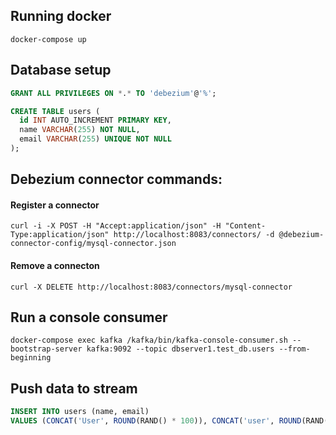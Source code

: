 ## Running docker
```
docker-compose up
```

## Database setup
```sql
GRANT ALL PRIVILEGES ON *.* TO 'debezium'@'%';

CREATE TABLE users (
  id INT AUTO_INCREMENT PRIMARY KEY,
  name VARCHAR(255) NOT NULL,
  email VARCHAR(255) UNIQUE NOT NULL
);
```

## Debezium connector commands:

#### Register a connector
```shell
curl -i -X POST -H "Accept:application/json" -H "Content-Type:application/json" http://localhost:8083/connectors/ -d @debezium-connector-config/mysql-connector.json
```

#### Remove a connecton
```shell
curl -X DELETE http://localhost:8083/connectors/mysql-connector
```

## Run a console consumer
```shell
docker-compose exec kafka /kafka/bin/kafka-console-consumer.sh --bootstrap-server kafka:9092 --topic dbserver1.test_db.users --from-beginning
```

## Push data to stream

```sql
INSERT INTO users (name, email)
VALUES (CONCAT('User', ROUND(RAND() * 100)), CONCAT('user', ROUND(RAND() * 100), '@example.com'));
```